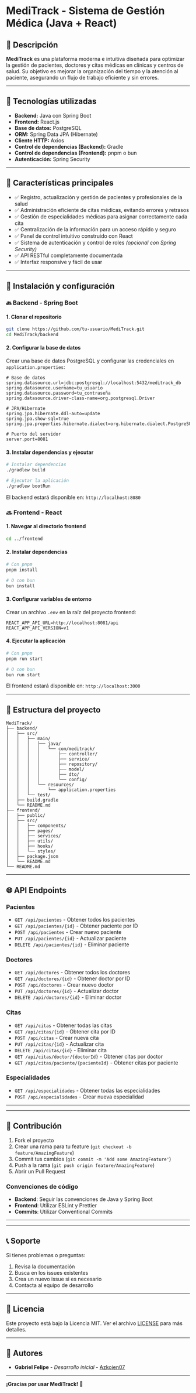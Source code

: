 # MediTrack - Sistema de Gestión Médica (Java + React)

## 🏥 Descripción

**MediTrack** es una plataforma moderna e intuitiva diseñada para optimizar la gestión de pacientes, doctores y citas médicas en clínicas y centros de salud. Su objetivo es mejorar la organización del tiempo y la atención al paciente, asegurando un flujo de trabajo eficiente y sin errores.

---

## 🔧 Tecnologías utilizadas

- **Backend:** Java con Spring Boot
- **Frontend:** React.js
- **Base de datos:** PostgreSQL
- **ORM:** Spring Data JPA (Hibernate)
- **Cliente HTTP:** Axios
- **Control de dependencias (Backend):** Gradle
- **Control de dependencias (Frontend):** pnpm o bun
- **Autenticación:** Spring Security

---

## 📄 Características principales

- ✅ Registro, actualización y gestión de pacientes y profesionales de la salud
- ✅ Administración eficiente de citas médicas, evitando errores y retrasos
- ✅ Gestión de especialidades médicas para asignar correctamente cada cita
- ✅ Centralización de la información para un acceso rápido y seguro
- ✅ Panel de control intuitivo construido con React
- ✅ Sistema de autenticación y control de roles *(opcional con Spring Security)*
- ✅ API RESTful completamente documentada
- ✅ Interfaz responsive y fácil de usar

---

## 🚀 Instalación y configuración

### 🔙 Backend - Spring Boot

#### 1. Clonar el repositorio
```bash
git clone https://github.com/tu-usuario/MediTrack.git
cd MediTrack/backend
```

#### 2. Configurar la base de datos
Crear una base de datos PostgreSQL y configurar las credenciales en `application.properties`:

```properties
# Base de datos
spring.datasource.url=jdbc:postgresql://localhost:5432/meditrack_db
spring.datasource.username=tu_usuario
spring.datasource.password=tu_contraseña
spring.datasource.driver-class-name=org.postgresql.Driver

# JPA/Hibernate
spring.jpa.hibernate.ddl-auto=update
spring.jpa.show-sql=true
spring.jpa.properties.hibernate.dialect=org.hibernate.dialect.PostgreSQLDialect

# Puerto del servidor
server.port=8081
```

#### 3. Instalar dependencias y ejecutar
```bash
# Instalar dependencias
./gradlew build

# Ejecutar la aplicación
./gradlew bootRun
```

El backend estará disponible en: `http://localhost:8080`

### 🔜 Frontend - React

#### 1. Navegar al directorio frontend
```bash
cd ../frontend
```

#### 2. Instalar dependencias
```bash
# Con pnpm
pnpm install

# O con bun
bun install
```

#### 3. Configurar variables de entorno
Crear un archivo `.env` en la raíz del proyecto frontend:

```env
REACT_APP_API_URL=http://localhost:8081/api
REACT_APP_API_VERSION=v1
```

#### 4. Ejecutar la aplicación
```bash
# Con pnpm
pnpm run start

# O con bun
bun run start
```

El frontend estará disponible en: `http://localhost:3000`

---

## 📁 Estructura del proyecto

```
MediTrack/
├── backend/
│   ├── src/
│   │   ├── main/
│   │   │   ├── java/
│   │   │   │   └── com/meditrack/
│   │   │   │       ├── controller/
│   │   │   │       ├── service/
│   │   │   │       ├── repository/
│   │   │   │       ├── model/
│   │   │   │       ├── dto/
│   │   │   │       └── config/
│   │   │   └── resources/
│   │   │       └── application.properties
│   │   └── test/
│   ├── build.gradle
│   └── README.md
├── frontend/
│   ├── public/
│   ├── src/
│   │   ├── components/
│   │   ├── pages/
│   │   ├── services/
│   │   ├── utils/
│   │   ├── hooks/
│   │   └── styles/
│   ├── package.json
│   └── README.md
└── README.md
```

---

## 🌐 API Endpoints

### Pacientes
- `GET /api/pacientes` - Obtener todos los pacientes
- `GET /api/pacientes/{id}` - Obtener paciente por ID
- `POST /api/pacientes` - Crear nuevo paciente
- `PUT /api/pacientes/{id}` - Actualizar paciente
- `DELETE /api/pacientes/{id}` - Eliminar paciente

### Doctores
- `GET /api/doctores` - Obtener todos los doctores
- `GET /api/doctores/{id}` - Obtener doctor por ID
- `POST /api/doctores` - Crear nuevo doctor
- `PUT /api/doctores/{id}` - Actualizar doctor
- `DELETE /api/doctores/{id}` - Eliminar doctor

### Citas
- `GET /api/citas` - Obtener todas las citas
- `GET /api/citas/{id}` - Obtener cita por ID
- `POST /api/citas` - Crear nueva cita
- `PUT /api/citas/{id}` - Actualizar cita
- `DELETE /api/citas/{id}` - Eliminar cita
- `GET /api/citas/doctor/{doctorId}` - Obtener citas por doctor
- `GET /api/citas/paciente/{pacienteId}` - Obtener citas por paciente

### Especialidades
- `GET /api/especialidades` - Obtener todas las especialidades
- `POST /api/especialidades` - Crear nueva especialidad

---

---

## 🤝 Contribución

1. Fork el proyecto
2. Crear una rama para tu feature (`git checkout -b feature/AmazingFeature`)
3. Commit tus cambios (`git commit -m 'Add some AmazingFeature'`)
4. Push a la rama (`git push origin feature/AmazingFeature`)
5. Abrir un Pull Request

### Convenciones de código

- **Backend**: Seguir las convenciones de Java y Spring Boot
- **Frontend**: Utilizar ESLint y Prettier
- **Commits**: Utilizar Conventional Commits

---

---

## 📞 Soporte

Si tienes problemas o preguntas:

1. Revisa la documentación
2. Busca en los issues existentes
3. Crea un nuevo issue si es necesario
4. Contacta al equipo de desarrollo

---

## 📄 Licencia

Este proyecto está bajo la Licencia MIT. Ver el archivo [LICENSE](LICENSE) para más detalles.

---

## 👥 Autores

- **Gabriel Felipe** - *Desarrollo inicial* - [Azkoien07](https://github.com/Azkoien07)

---

**¡Gracias por usar MediTrack!** 🚀

